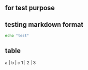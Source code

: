 ## for test purpose

## testing markdown format

``` bash
echo "test"
```

## table 
a | b | c
1 | 2 | 3
